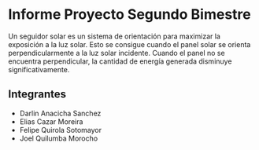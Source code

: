 # Informe Proyecto Segundo Bimestre
Un seguidor solar es un sistema de orientación para maximizar la exposición a la luz solar. Esto se consigue cuando el panel solar se orienta perpendicularmente a la luz solar incidente. Cuando el panel no se encuentra perpendicular, la cantidad de energía generada disminuye significativamente.

## Integrantes
* Darlin Anacicha Sanchez
* Elias Cazar Moreira
* Felipe Quirola Sotomayor
* Joel Quilumba Morocho
